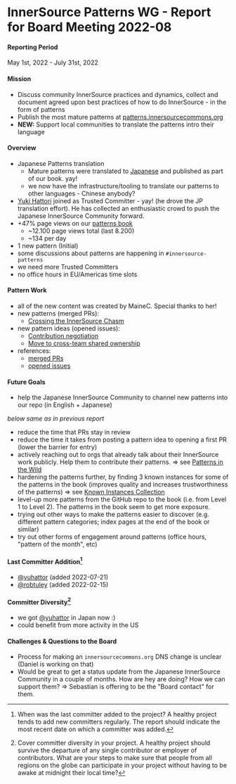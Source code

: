 # InnerSource Patterns WG - Report for Board Meeting 2022-08

#### Reporting Period

May 1st, 2022 - July 31st, 2022

#### Mission

- Discuss community InnerSource practices and dynamics, collect and document agreed upon best practices of how to do InnerSource - in the form of patterns
- Publish the most mature patterns at [patterns.innersourcecommons.org][book]
- **NEW:** Support local communities to translate the patterns intro their language

#### Overview

- Japanese Patterns translation
    - Mature patterns were translated to [Japanese](https://patterns.innersourcecommons.org/v/jp/) and published as part of our book. yay!
    - we now have the infrastructure/tooling to translate our patterns to other languages - Chinese anybody?
- [Yuki Hattori](https://github.com/yuhattor) joined as Trusted Committer - yay! (he drove the JP translation effort). He has collected an enthusiastic crowd to push the Japanese InnerSource Community forward.
- +47% page views on our [patterns book][book]
    - ~12.100 page views total (last 8.200)
    - ~134 per day
- 1 new pattern (Initial)
- some discussions about patterns are happening in `#innersource-patterns`
- we need more Trusted Committers
- no office hours in EU/Americas time slots

#### Pattern Work

- all of the new content was created by MaineC. Special thanks to her!
- new patterns (merged PRs):
    - [Crossing the InnerSource Chasm](https://github.com/InnerSourceCommons/InnerSourcePatterns/blob/main/patterns/1-initial/crossing-chasm.md)
- new pattern ideas (opened issues):
    - [Contribution negotiation](https://github.com/InnerSourceCommons/InnerSourcePatterns/issues/410)
    - [Move to cross-team shared ownership](https://github.com/InnerSourceCommons/InnerSourcePatterns/issues/423)
- references:
    - [merged PRs][merged-prs]
    - [opened issues][opened-issues]

#### Future Goals

- help the Japanese InnerSource Community to channel new patterns into our repo (in English + Japanese)

*below same as in previous report*

- reduce the time that PRs stay in review
- reduce the time it takes from posting a pattern idea to opening a first PR (lower the barrier for entry)
- actively reaching out to orgs that already talk about their InnerSource work publicly. Help them to contribute their patterns. => see [Patterns in the Wild][2022-05 report]
- hardening the patterns further, by finding 3 known instances for some of the patterns in the book (improves quality and increases trustworthiness of the patterns) => see [Known Instances Collection][2022-05 report]
- level-up more patterns from the GitHub repo to the book (i.e. from Level 1 to Level 2). The patterns in the book seem to get more exposure.
- trying out other ways to make the patterns easier to discover (e.g. different pattern categories; index pages at the end of the book or similar)
- try out other forms of engagement around patterns (office hours, "pattern of the month", etc)

#### Last Committer Addition[^1]

* [@yuhattor](https://github.com/yuhattor) (added 2022-07-21)
* [@robtuley](https://github.com/robtuley) (added 2022-02-15)

#### Committer Diversity[^2]

- we got [@yuhattor](https://github.com/yuhattor) in Japan now :)
- could benefit from more activity in the US

#### Challenges & Questions to the Board

- Process for making an `innersourcecommons.org` DNS change is unclear (Daniel is working on that)
- Would be great to get a status update from the Japanese InnerSource Community in a couple of months. How are hey are doing? How we can support them? => Sebastian is offering to be the "Board contact" for them.

[book]: https://patterns.innersourcecommons.org
[merged-prs]: https://github.com/InnerSourceCommons/InnerSourcePatterns/pulls?q=is%3Apr+closed%3A2022-05-01..2022-07-31+is%3Amerged
[opened-issues]: https://github.com/InnerSourceCommons/InnerSourcePatterns/issues?q=is%3Aissue+created%3A2022-05-01..2022-07-31+is%3Aopen+
[2022-05 report]: https://github.com/InnerSourceCommons/InnerSourcePatterns/blob/main/meta/boardreports/2022-05.md#pattern-work

[^1]: When was the last committer added to the project? A healthy project tends to add new committers regularly. The report should indicate the most recent date on which a committer was added.
[^2]: Cover committer diversity in your project. A healthy project should survive the departure of any single contributor or employer of contributors. What are your steps to make sure that people from all regions on the globe can participate in your project without having to be awake at midnight their local time?

<!-- markdownlint-disable-file MD001 -->
